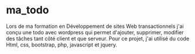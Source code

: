 # ma_todo
Lors de ma formation en Développement de sites Web transactionnels j'ai conçu une todo avec wordpress qui permet d'ajouter, supprimer, modifier des tâches tant côté client et que serveur.
Pour ce projet, j'ai utilisé du code Html, css, bootstrap, php, javascript et jquery.
